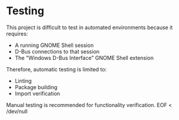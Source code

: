 # Testing

This project is difficult to test in automated environments because it requires:
- A running GNOME Shell session
- D-Bus connections to that session
- The "Windows D-Bus Interface" GNOME Shell extension

Therefore, automatic testing is limited to:
- Linting
- Package building
- Import verification

Manual testing is recommended for functionality verification.
EOF < /dev/null
